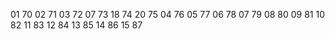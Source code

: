 01 70
02 71
03 72
07 73
18 74
20 75 
04 76
05 77
06 78
07 79
08 80
09 81
10 82
11 83
12 84
13 85
14 86
15 87
